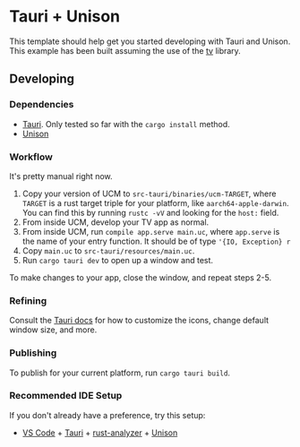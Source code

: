 # Tauri + Unison

This template should help get you started developing with Tauri and
Unison. This example has been built assuming the use of the
[tv](https://share.unison-lang.org/@dfreeman/tv) library.

## Developing

### Dependencies

* [Tauri](https://tauri.app/). Only tested so far with the `cargo install` method.
* [Unison](https://www.unison-lang.org/)

### Workflow

It's pretty manual right now.

1. Copy your version of UCM to `src-tauri/binaries/ucm-TARGET`, where `TARGET` is a rust target triple for your platform, like `aarch64-apple-darwin`. You can find this by running `rustc -vV` and looking for the `host:` field.
2. From inside UCM, develop your TV app as normal.
3. From inside UCM, run `compile app.serve main.uc`, where `app.serve` is the name of your entry function. It should be of type `'{IO, Exception} r`
4. Copy `main.uc` to `src-tauri/resources/main.uc`.
5. Run `cargo tauri dev` to open up a window and test.

To make changes to your app, close the window, and repeat steps 2-5.

### Refining

Consult the [Tauri docs](https://tauri.app/v1/guides/features/) for how to
customize the icons, change default window size, and more.

### Publishing

To publish for your current platform, run `cargo tauri build`.

### Recommended IDE Setup

If you don't already have a preference, try this setup:

- [VS Code](https://code.visualstudio.com/) + [Tauri](https://marketplace.visualstudio.com/items?itemName=tauri-apps.tauri-vscode) + [rust-analyzer](https://marketplace.visualstudio.com/items?itemName=rust-lang.rust-analyzer) + [Unison](https://marketplace.visualstudio.com/items?itemName=unison-lang.unison)

